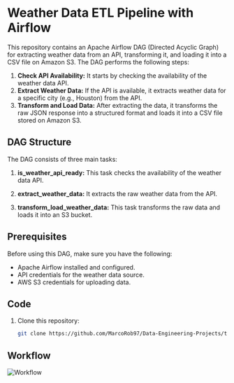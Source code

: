 # Weather Data ETL Pipeline with Airflow

This repository contains an Apache Airflow DAG (Directed Acyclic Graph) for extracting weather data from an API, transforming it, and loading it into a CSV file on Amazon S3. The DAG performs the following steps:

1. **Check API Availability:** It starts by checking the availability of the weather data API.
2. **Extract Weather Data:** If the API is available, it extracts weather data for a specific city (e.g., Houston) from the API.
3. **Transform and Load Data:** After extracting the data, it transforms the raw JSON response into a structured format and loads it into a CSV file stored on Amazon S3.

## DAG Structure

The DAG consists of three main tasks:

1. **is_weather_api_ready:** This task checks the availability of the weather data API.

2. **extract_weather_data:** It extracts the raw weather data from the API.

3. **transform_load_weather_data:** This task transforms the raw data and loads it into an S3 bucket.

## Prerequisites

Before using this DAG, make sure you have the following:

- Apache Airflow installed and configured.
- API credentials for the weather data source.
- AWS S3 credentials for uploading data.

## Code

1. Clone this repository:

   ```bash
   git clone https://github.com/MarcoRob97/Data-Engineering-Projects/tree/main/Weather-api-etl-to-aws)https://github.com/MarcoRob97/Data-Engineering-Projects/tree/main/Weather-api-etl-to-aws

## Workflow

![Workflow](picture-flow.png)



